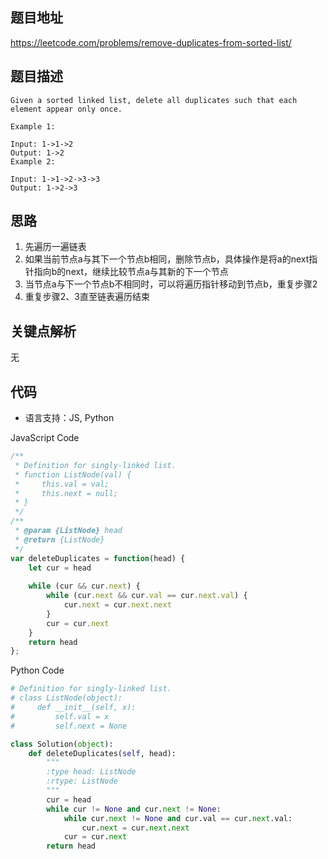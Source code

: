 ## 题目地址
https://leetcode.com/problems/remove-duplicates-from-sorted-list/

## 题目描述
```
Given a sorted linked list, delete all duplicates such that each element appear only once.

Example 1:

Input: 1->1->2
Output: 1->2
Example 2:

Input: 1->1->2->3->3
Output: 1->2->3
```

## 思路

1. 先遍历一遍链表
2. 如果当前节点a与其下一个节点b相同，删除节点b，具体操作是将a的next指针指向b的next，继续比较节点a与其新的下一个节点
3. 当节点a与下一个节点b不相同时，可以将遍历指针移动到节点b，重复步骤2
4. 重复步骤2、3直至链表遍历结束

## 关键点解析

无

## 代码

* 语言支持：JS, Python

JavaScript Code
```js
/**
 * Definition for singly-linked list.
 * function ListNode(val) {
 *     this.val = val;
 *     this.next = null;
 * }
 */
/**
 * @param {ListNode} head
 * @return {ListNode}
 */
var deleteDuplicates = function(head) {
    let cur = head
    
    while (cur && cur.next) {
        while (cur.next && cur.val == cur.next.val) {
            cur.next = cur.next.next
        }
        cur = cur.next
    }
    return head
};
```

Python Code
```python
# Definition for singly-linked list.
# class ListNode(object):
#     def __init__(self, x):
#         self.val = x
#         self.next = None

class Solution(object):
    def deleteDuplicates(self, head):
        """
        :type head: ListNode
        :rtype: ListNode
        """
        cur = head
        while cur != None and cur.next != None:
            while cur.next != None and cur.val == cur.next.val:
                cur.next = cur.next.next
            cur = cur.next
        return head
```
